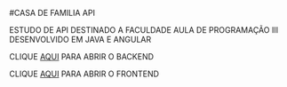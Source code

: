 #CASA DE FAMILIA API

ESTUDO DE API DESTINADO A FACULDADE AULA DE PROGRAMAÇÃO III DESENVOLVIDO EM JAVA E ANGULAR


CLIQUE [AQUI](http://localhost:8080/swagger-ui/index.html#/) PARA ABRIR O BACKEND

CLIQUE [AQUI](http://localhost:4200) PARA ABRIR O FRONTEND
